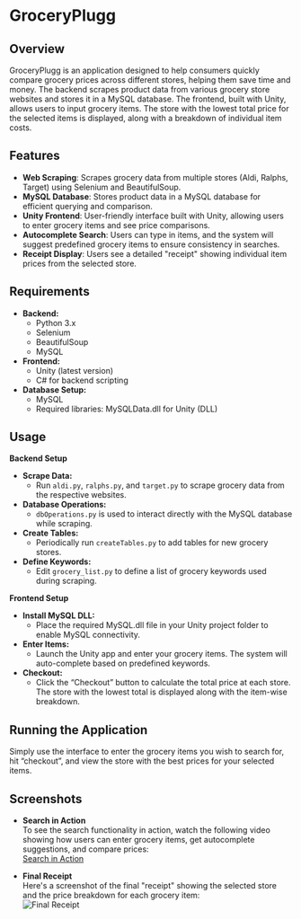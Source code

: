 # GroceryPlugg
## Overview
GroceryPlugg is an application designed to help consumers quickly compare grocery prices across different stores, helping them save time and money. The backend scrapes product data from various grocery store websites and stores it in a MySQL database. The frontend, built with Unity, allows users to input grocery items. The store with the lowest total price for the selected items is displayed, along with a breakdown of individual item costs.

## Features
- **Web Scraping**: Scrapes grocery data from multiple stores (Aldi, Ralphs, Target) using Selenium and BeautifulSoup.
- **MySQL Database**: Stores product data in a MySQL database for efficient querying and comparison.
- **Unity Frontend**: User-friendly interface built with Unity, allowing users to enter grocery items and see price comparisons.
- **Autocomplete Search**: Users can type in items, and the system will suggest predefined grocery items to ensure consistency in searches.
- **Receipt Display**: Users see a detailed "receipt" showing individual item prices from the selected store.

## Requirements
- **Backend:**
    - Python 3.x
    - Selenium
    - BeautifulSoup
    - MySQL 
- **Frontend:**
    - Unity (latest version)
    - C# for backend scripting
- **Database Setup:**
    - MySQL
    - Required libraries: MySQLData.dll for Unity (DLL)

## Usage

**Backend Setup**
  - **Scrape Data:**
    - Run `aldi.py`, `ralphs.py`, and `target.py` to scrape grocery data from the respective websites.
  - **Database Operations:**
    - `dbOperations.py` is used to interact directly with the MySQL database while scraping.
  - **Create Tables:**
    - Periodically run `createTables.py` to add tables for new grocery stores.
  - **Define Keywords:**
    - Edit `grocery_list.py` to define a list of grocery keywords used during scraping.

**Frontend Setup**
  - **Install MySQL DLL:**
    - Place the required MySQL.dll file in your Unity project folder to enable MySQL connectivity.
  - **Enter Items:**
    - Launch the Unity app and enter your grocery items. The system will auto-complete based on predefined keywords.
  - **Checkout:**
    - Click the “Checkout” button to calculate the total price at each store. The store with the lowest total is displayed along with the item-wise breakdown.

## Running the Application
Simply use the interface to enter the grocery items you wish to search for, hit “checkout”, and view the store with the best prices for your selected items.

## Screenshots

- **Search in Action**  
  To see the search functionality in action, watch the following video showing how users can enter grocery items, get autocomplete suggestions, and compare prices:  
  [Search in Action](path/to/your/video.mp4)  

- **Final Receipt**  
  Here's a screenshot of the final "receipt" showing the selected store and the price breakdown for each grocery item:  
  ![Final Receipt](path/to/your/screenshot.png)
